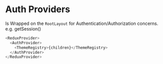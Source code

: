 # Auth Providers

Is Wrapped on the `RootLayout` for Authentication/Authorization concerns. e.g. getSession()

```ts
<ReduxProvider>
  <AuthProvider>
    <ThemeRegistry>{children}</ThemeRegistry>
  </AuthProvider>
</ReduxProvider>
```
